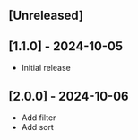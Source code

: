 ## [Unreleased]

## [1.1.0] - 2024-10-05

- Initial release

## [2.0.0] - 2024-10-06

- Add filter
- Add sort